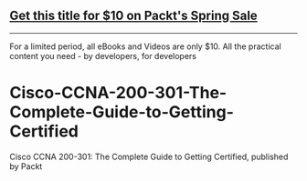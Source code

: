 ## [Get this title for $10 on Packt's Spring Sale](https://www.packt.com/V10340?utm_source=github&utm_medium=packt-github-repo&utm_campaign=spring_10_dollar_2022)
-----
For a limited period, all eBooks and Videos are only $10. All the practical content you need \- by developers, for developers

# Cisco-CCNA-200-301-The-Complete-Guide-to-Getting-Certified
Cisco CCNA 200-301: The Complete Guide to Getting Certified, published by Packt
